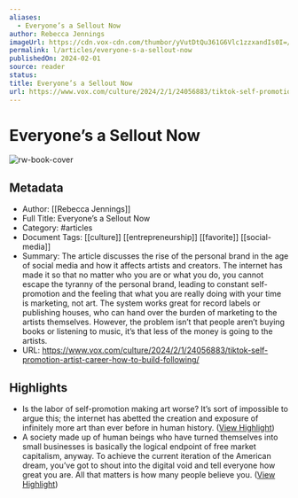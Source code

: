 ```yaml
---
aliases:
  - Everyone’s a Sellout Now
author: Rebecca Jennings
imageUrl: https://cdn.vox-cdn.com/thumbor/yVutDtQu361G6Vlc1zzxandIs0I=/0x38:1920x1043/fit-in/1200x630/cdn.vox-cdn.com/uploads/chorus_asset/file/25258757/Vox_EleniKalorkoti.jpg
permalink: l/articles/everyone-s-a-sellout-now
publishedOn: 2024-02-01
source: reader
status: 
title: Everyone’s a Sellout Now
url: https://www.vox.com/culture/2024/2/1/24056883/tiktok-self-promotion-artist-career-how-to-build-following/
---
```

# Everyone’s a Sellout Now

![rw-book-cover](https://cdn.vox-cdn.com/thumbor/yVutDtQu361G6Vlc1zzxandIs0I=/0x38:1920x1043/fit-in/1200x630/cdn.vox-cdn.com/uploads/chorus_asset/file/25258757/Vox_EleniKalorkoti.jpg)

## Metadata

- Author: [[Rebecca Jennings]]
- Full Title: Everyone’s a Sellout Now
- Category: #articles
- Document Tags: [[culture]] [[entrepreneurship]] [[favorite]] [[social-media]]
- Summary: The article discusses the rise of the personal brand in the age of social media and how it affects artists and creators. The internet has made it so that no matter who you are or what you do, you cannot escape the tyranny of the personal brand, leading to constant self-promotion and the feeling that what you are really doing with your time is marketing, not art. The system works great for record labels or publishing houses, who can hand over the burden of marketing to the artists themselves. However, the problem isn’t that people aren’t buying books or listening to music, it’s that less of the money is going to the artists.
- URL: https://www.vox.com/culture/2024/2/1/24056883/tiktok-self-promotion-artist-career-how-to-build-following/

## Highlights

- Is the labor of self-promotion making art worse? It’s sort of impossible to argue this; the internet has abetted the creation and exposure of infinitely more art than ever before in human history. ([View Highlight](https://read.readwise.io/read/01hyza5q47ja6s5y2540stznka))
- A society made up of human beings who have turned themselves into small businesses is basically the logical endpoint of free market capitalism, anyway. To achieve the current iteration of the American dream, you’ve got to shout into the digital void and tell everyone how great you are. All that matters is how many people believe you. ([View Highlight](https://read.readwise.io/read/01hyza8my0xs5e2pg0zrjgktz0))
